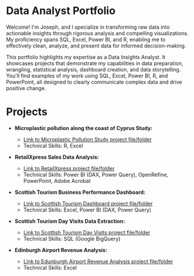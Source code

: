 # Data Analyst Portfolio

Welcome! I'm Joseph, and I specialize in transforming raw data into actionable insights through rigorous analysis and compelling visualizations. My proficiency spans SQL, Excel, Power BI, and R, enabling me to effectively clean, analyze, and present data for informed decision-making. 

This portfolio highlights my expertise as a Data Insights Analyst. It showcases projects that demonstrate my capabilities in data preparation, wrangling, statistical analysis, dashboard creation, and data storytelling. You'll find examples of my work using SQL, Excel, Power BI, R, and PowerPoint, all designed to clearly communicate complex data and drive positive change.

# Projects

* **Microplastic pollution along the coast of Cyprus Study:**
    * [Link to Microplastic Pollution Study project file/folder](https://github.com/j-hrou/Data-Analyst-Portfolio/tree/main/Microplastic%20pollution%20along%20the%20coast%20of%20Cyprus%20Study)
    * Technical Skills: R, Excel
   
* **RetailXpress Sales Data Analysis:**
    * [Link to RetailXpress project file/folder](https://github.com/j-hrou/Data-Analyst-Portfolio/tree/main/RetailXpress%20Sales%20Data%20Analysis)
    * Technical Skills: Power BI (DAX, Power Query), OpenRefine, PowerPoint, Adobe Acrobat
      
* **Scottish Tourism Business Performance Dashboard:**
    * [Link to Scottish Tourism Dashboard project file/folder](https://github.com/j-hrou/Data-Analyst-Portfolio/tree/main/Scottish%20Tourism%20Business%20Performance%20Dashboard)
    * Technical Skills: Excel, Power BI (DAX, Power Query)
      
* **Scottish Tourism Day Visits Data Extraction:**
    * [Link to Scottish Tourism Day Visits project file/folder](https://github.com/j-hrou/Data-Analyst-Portfolio/tree/main/Scottish%20Tourism%20Day%20Visits%20Data%20Extraction)
    * Technical Skills: SQL (Google BigQuery)

* **Edinburgh Airport Revenue Analysis:**
    * [Link to Edunburgh Airport Revenue Analysis project file/folder]([https://github.com/j-hrou/Data-Analyst-Portfolio/tree/main/Scottish%20Tourism%20Day%20Visits%20Data%20Extraction](https://github.com/j-hrou/Data-Analyst-Portfolio/tree/main/Edinburgh%20Airport%20Revenue%20Analysis))
    * Technical Skills: Excel
